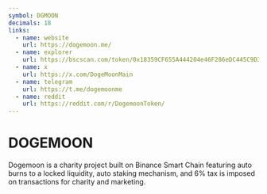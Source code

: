 ```yaml
---
symbol: DGMOON
decimals: 18
links:
  - name: website
    url: https://dogemoon.me/
  - name: explorer
    url: https://bscscan.com/token/0x18359CF655A444204e46F286eDC445C9D30fFc54
  - name: x
    url: https://x.com/DogeMoonMain
  - name: telegram
    url: https://t.me/dogemoonme
  - name: reddit
    url: https://reddit.com/r/DogemoonToken/
---
```


# DOGEMOON

Dogemoon is a charity project built on Binance Smart Chain featuring auto burns to a locked liquidity, auto staking mechanism, and 6% tax is imposed on transactions for charity and marketing.
